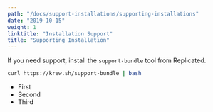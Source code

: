 ```yaml
---
path: "/docs/support-installations/supporting-installations"
date: "2019-10-15"
weight: 1
linktitle: "Installation Support"
title: "Supporting Installation"
---
```

If you need support, install the `support-bundle` tool from Replicated.
```sh
curl https://krew.sh/support-bundle | bash
```

* First
* Second
* Third